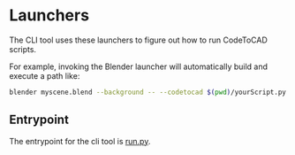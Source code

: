 # Launchers

The CLI tool uses these launchers to figure out how to run CodeToCAD scripts.

For example, invoking the Blender launcher will automatically build and execute a path like:
```sh
blender myscene.blend --background -- --codetocad $(pwd)/yourScript.py
```

## Entrypoint

The entrypoint for the cli tool is [run.py](../run.py).